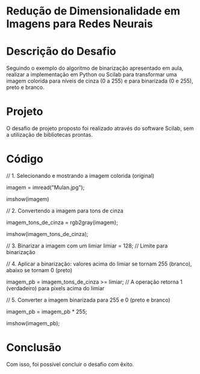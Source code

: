 # Redução de Dimensionalidade em Imagens para Redes Neurais

# Descrição do Desafio

Seguindo o exemplo do algoritmo de binarização apresentado em aula, realizar a implementação em Python ou Scilab para transformar uma imagem colorida para níveis de cinza (0 a 255) e para binarizada (0 e 255), preto e branco.

# Projeto

O desafio de projeto proposto foi realizado através do software Scilab, sem a utilização de bibliotecas prontas.

# Código

// 1. Selecionando e mostrando a imagem colorida (original)

imagem = imread("Mulan.jpg");

imshow(imagem)

// 2. Convertendo a imagem para tons de cinza

imagem_tons_de_cinza = rgb2gray(imagem);

imshow(imagem_tons_de_cinza);

// 3. Binarizar a imagem com um limiar
limiar = 128;  // Limite para binarização

// 4. Aplicar a binarização: valores acima do limiar se tornam 255 (branco), abaixo se tornam 0 (preto)

imagem_pb = imagem_tons_de_cinza >= limiar;  // A operação retorna 1 (verdadeiro) para pixels acima do limiar

// 5. Converter a imagem binarizada para 255 e 0 (preto e branco)

imagem_pb = imagem_pb * 255;

imshow(imagem_pb);

# Conclusão

Com isso, foi possível concluir o desafio com êxito.
